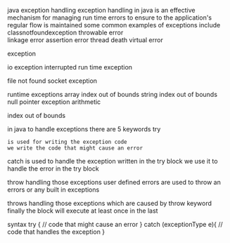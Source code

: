 java exception handling 
 exception handling in java is an effective mechanism for managing run time errors to ensure to the application's regular flow is maintained 
 some common examples of exceptions include
 classnotfoundexception 
throwable 
												error                                                            
	linkage error      assertion  error     thread death   virtual error 









exception 

io exception           interrupted        run time exception 

file not found
socket exception 


runtime exceptions 
array index out of bounds string index out of bounds 
null pointer exception 
arithmetic

index out of bounds 



in java to handle exceptions there are 5 keywords
try 

	is used for writing the exception code
	we write the code that might cause an error
	
catch 
	is used to handle the exception written in the try block
		we use it to handle the error in the try block

throw handling those exceptions 
 user defined errors are used to throw an errors or any built in exceptions

throws handling those exceptions  which are caused by throw keyword
finally the block will execute at least once  in the last 



syntax 
try {
// code that might cause  an error
} catch (exceptionType e){
// code that handles the exception 
}

